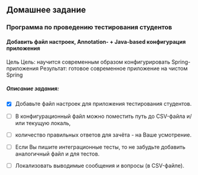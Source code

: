 ## Домашнее задание
### Программа по проведению тестирования студентов
#### Добавить файл настроек, Annotation- + Java-based конфигурация приложения
Цель Цель: научится современным образом конфигурировать Spring-приложения Результат: готовое современное приложение на чистом Spring

##### Описание задания:
- [x] Добавьте файл настроек для приложения тестирования студентов. 
- [ ] В конфигурационный файл можно поместить путь до CSV-файла и/или текущую локаль, 
- [ ] количество правильных ответов для зачёта - на Ваше усмотрение.

- [ ] Если Вы пишите интеграционные тесты, то не забудьте добавить аналогичный файл и для тестов.

- [ ] Локализовать выводимые сообщения и вопросы (в CSV-файле).
